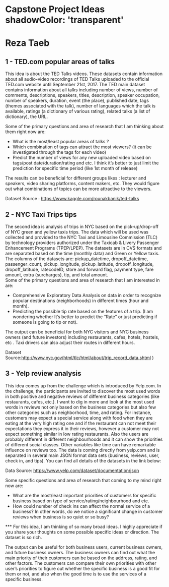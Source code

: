 

#                                                Capstone Project Ideas   shadowColor: 'transparent'
#                                                       Reza Taeb



## 1 - TED.com popular areas of talks
  
This idea is about the TED Talks videos. These datasets contain information about all audio-video recordings of TED Talks uploaded to the official TED.com website until September 21st, 2017. The TED main dataset contains information about all talks including number of views, number of comments, descriptions, speakers, titles, description, speaker occupation, number of speakers, duration, event (the place), published date, tags (themes associated with the talk), number of languages which the talk is available, ratings (a dictionary of various rating), related talks (a list of dictionary), the URL. 

Some of the primary questions and area of research that I am thinking about them right now are: 
* What is the most/least popular areas of talks ?
* Which combination of tags can attract the most viewers? (it can be investigated through the tags for each video)
* Predict the number of views for any new uploaded video based on tags/post date/duration/rating and etc. I think it’s better to just limit the prediction for specific time period (like 1st month of release) 

The results can be beneficial for different groups likes : lecturer and speakers, video sharing platforms, content makers, etc. They would figure out what combinations of topics can be more attractive to the viewers.  

Dataset Source : https://www.kaggle.com/rounakbanik/ted-talks



## 2 -  NYC Taxi Trips tips 

The second idea is analysis of trips in NYC based on the pick-up/drop-off of NYC  green and yellow taxis trips. The data which will be used was collected and provided to the NYC Taxi and Limousine Commission (TLC) by technology providers authorized under the Taxicab & Livery Passenger Enhancement Programs (TPEP/LPEP). The datasets are in CVS formats and are separated based on the time (monthly data) and Green or Yellow taxis. The columns of the datasets are: pickup_datetime, dropoff_datetime, passenger_count, pickup_longitude, pickup_latitude, dropoff_longitude, dropoff_latitude, ratecodeID, store and forward flag, payment type, fare amount, extra (surcharges), tip, and total amount. 	 
Some of the primary questions and area of research that I am interested in are: 
* Comprehensive Exploratory Data Analysis on data in order to recognize popular destinations (neighborhoods) in different times (hour and month). 
* Predicting the possible tip rate based on the features of a trip. (I am wondering whether It’s better to predict the “Rate” or just predicting if someone is going to tip or not).  

The output can be beneficial for both NYC visitors and NYC business owners (and future investors) including restaurants, cafes, hotels, hostels, etc . Taxi drivers can also adjust their routes in different hours. 


Dataset Source:http://www.nyc.gov/html/tlc/html/about/trip_record_data.shtml ) 


## 3 - Yelp review analysis 

This idea comes up from the challenge which is introduced by Yelp.com. In the challenge, the participants are invited to discover the most used words in both positive and negative reviews of different business categories (like restaurants, cafes, etc.). I want to dig in more and look at the most used words in reviews not only based on the business categories but also few other categories such as neighborhood, time, and rating. For instance, customers may expect a special service along with food when they are eating at the very high rating one and if the restaurant can not meet their expectations they express it in their reviews, however a customer may not expect something similar in low rating restaurants. Also the users are probably different in different neighbourhoods and it can show the priorities of different social classes.  Other variables like time can have remarkable influence on reviews too. 
The data is coming directly from yelp.com and is separated in several main JSON format data sets (business, reviews, user, check in, and tips). You can find all details of the datasets in the link below: 


Data Source: https://www.yelp.com/dataset/documentation/json


Some specific questions and area of research that coming to my mind right now are: 

* What are the most/least important priorities of customers for specific business based on type of service/rating/neighbourhood and etc. 
* How could number of check ins can affect the normal service of a business? In other words, do we notice a significant change in customer reviews when business is so quiet or so busy? 

*** For this idea, I am thinking of so many broad ideas. I highly appreciate if you share your thoughts on some possible specific ideas or direction. The dataset is so rich.  



The output can be useful for both business users, current business owners, and future business owners. The business owners can find out what the main priority of their customers can be based on the address, rating, and other factors. The customers can compare their own priorities with other user’s priorities to figure out whether the specific business is a good fit for them or not, and also when the good time is to use the services of a specific business. 
